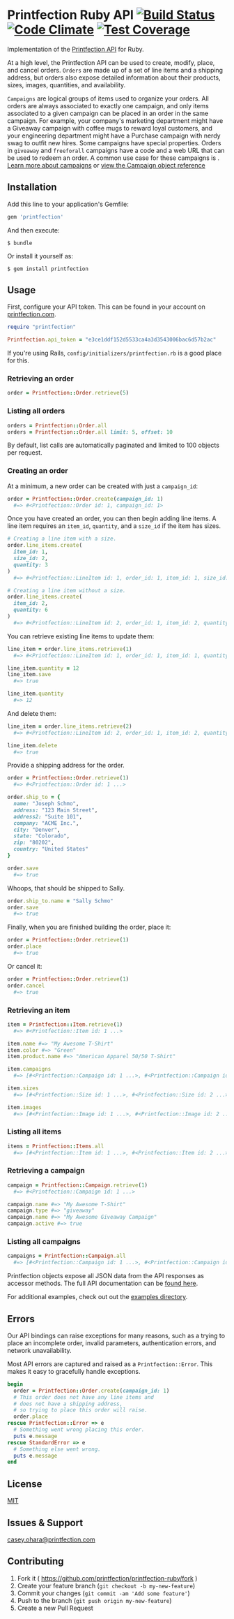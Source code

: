 # Printfection Ruby API [![Build Status](https://travis-ci.org/Printfection/printfection-ruby.png?branch=prerelease)](https://travis-ci.org/Printfection/printfection-ruby) [![Code Climate](https://codeclimate.com/github/Printfection/printfection-ruby/badges/gpa.svg)](https://codeclimate.com/github/Printfection/printfection-ruby) [![Test Coverage](https://codeclimate.com/github/Printfection/printfection-ruby/badges/coverage.svg)](https://codeclimate.com/github/Printfection/printfection-ruby)

Implementation of the [Printfection API](http://printfection.github.io/API-Documentation) for Ruby.

At a high level, the Printfection API can be used to create, modify, place, and cancel orders. `Orders` are made up of a set of line items and a shipping address, but orders also expose detailed information about their products, sizes, images, quantities, and availability.

`Campaigns` are logical groups of items used to organize your orders. All orders are always associated to exactly one campaign, and only items associated to a given campaign can be placed in an order in the same campaign. For example, your company's marketing department might have a Giveaway campaign with coffee mugs to reward loyal customers, and your engineering department might have a Purchase campaign with nerdy swag to outfit new hires. Some campaigns have special properties. Orders in `giveaway` and `freeforall` campaigns have a code and a web URL that can be used to redeem an order. A common use case for these campaigns is <some use case>. [Learn more about campaigns](http://printfection.com) or [view the Campaign object reference](http://printfection.github.io/API-Documentation/#campaigns)


## Installation

Add this line to your application's Gemfile:

```ruby
gem 'printfection'
```

And then execute:

    $ bundle

Or install it yourself as:

    $ gem install printfection


## Usage

First, configure your API token. This can be found in your account on [printfection.com](http://printfection.com).

```ruby
require "printfection"

Printfection.api_token = "e3ce1ddf152d5533ca4a3d3543006bac6d57b2ac"
```

If you're using Rails, `config/initializers/printfection.rb` is a good place for this.

### Retrieving an order

```ruby
order = Printfection::Order.retrieve(5)
```

### Listing all orders

```ruby
orders = Printfection::Order.all
orders = Printfection::Order.all limit: 5, offset: 10
```

By default, list calls are automatically paginated and limited to 100 objects per request.


### Creating an order

At a minimum, a new order can be created with just a `campaign_id`:

```ruby
order = Printfection::Order.create(campaign_id: 1)
  #=> #<Printfection::Order id: 1, campaign_id: 1>
```

Once you have created an order, you can then begin adding line items. A line item requires an `item_id`, `quantity`, and a `size_id` if the item has sizes.

```ruby
# Creating a line item with a size.
order.line_items.create(
  item_id: 1,
  size_id: 2,
  quantity: 3
)
  #=> #<Printfection::LineItem id: 1, order_id: 1, item_id: 1, size_id: 2, quantity: 3>

# Creating a line item without a size.
order.line_items.create(
  item_id: 2,
  quantity: 6
)
  #=> #<Printfection::LineItem id: 2, order_id: 1, item_id: 2, quantity: 6>

```

You can retrieve existing line items to update them:

```ruby
line_item = order.line_items.retrieve(1)
  #=> #<Printfection::LineItem id: 1, order_id: 1, item_id: 1, quantity: 3>

line_item.quantity = 12
line_item.save
  #=> true

line_item.quantity
  #=> 12
```

And delete them:

```ruby
line_item = order.line_items.retrieve(2)
  #=> #<Printfection::LineItem id: 2, order_id: 1, item_id: 2, quantity: 6>

line_item.delete
  #=> true
```

Provide a shipping address for the order.

```ruby
order = Printfection::Order.retrieve(1)
  #=> #<Printfection::Order id: 1 ...>

order.ship_to = {
  name: "Joseph Schmo",
  address: "123 Main Street",
  address2: "Suite 101",
  company: "ACME Inc.",
  city: "Denver",
  state: "Colorado",
  zip: "80202",
  country: "United States"
}

order.save
  #=> true
```

Whoops, that should be shipped to Sally.

```ruby
order.ship_to.name = "Sally Schmo"
order.save
  #=> true
```

Finally, when you are finished building the order, place it:

```ruby
order = Printfection::Order.retrieve(1)
order.place
  #=> true
```

Or cancel it:

```ruby
order = Printfection::Order.retrieve(1)
order.cancel
  #=> true
```


### Retrieving an item

```ruby
item = Printfection::Item.retrieve(1)
  #=> #<Printfection::Item id: 1 ...>

item.name #=> "My Awesome T-Shirt"
item.color #=> "Green"
item.product.name #=> "American Apparel 50/50 T-Shirt"

item.campaigns
  #=> [#<Printfection::Campaign id: 1 ...>, #<Printfection::Campaign id: 2 ...>]

item.sizes
  #=> [#<Printfection::Size id: 1 ...>, #<Printfection::Size id: 2 ...>]

item.images
  #=> [#<Printfection::Image id: 1 ...>, #<Printfection::Image id: 2 ...>]

```

### Listing all items

```ruby
items = Printfection::Items.all
  #=> [#<Printfection::Item id: 1 ...>, #<Printfection::Item id: 2 ...>]
```

### Retrieving a campaign

```ruby
campaign = Printfection::Campaign.retrieve(1)
  #=> #<Printfection::Campaign id: 1 ...>

campaign.name #=> "My Awesome T-Shirt"
campaign.type #=> "giveaway"
campaign.name #=> "My Awesome Giveaway Campaign"
campaign.active #=> true

```

### Listing all campaigns

```ruby
campaigns = Printfection::Campaign.all
  #=> [#<Printfection::Campaign id: 1 ...>, #<Printfection::Campaign id: 2 ...>]
```

Printfection objects expose all JSON data from the API responses as accessor methods. The full API documentation can be [found here](http://printfection.github.io/API-Documentation).

For additional examples, check out out the [examples directory](examples).

## Errors

Our API bindings can raise exceptions for many reasons, such as a trying to place an incomplete order, invalid parameters, authentication errors, and network unavailability.

Most API errors are captured and raised as a `Printfection::Error`. This makes it easy to gracefully handle exceptions.

```ruby
begin
  order = Printfection::Order.create(campaign_id: 1)
  # This order does not have any line items and
  # does not have a shipping address,
  # so trying to place this order will raise.
  order.place
rescue Printfection::Error => e
  # Something went wrong placing this order.
  puts e.message
rescue StandardError => e
  # Something else went wrong.
  puts e.message
end
```

## License

[MIT](LICENCE.txt)

## Issues & Support

[casey.ohara@printfection.com](mailto:casey.ohara@printfection.com)

## Contributing

1. Fork it ( https://github.com/printfection/printfection-ruby/fork )
2. Create your feature branch (`git checkout -b my-new-feature`)
3. Commit your changes (`git commit -am 'Add some feature'`)
4. Push to the branch (`git push origin my-new-feature`)
5. Create a new Pull Request

